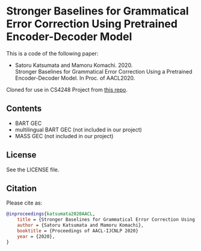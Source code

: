 # Stronger Baselines for Grammatical Error Correction Using Pretrained Encoder-Decoder Model
This is a code of the following paper:  
- Satoru Katsumata and Mamoru Komachi. 2020.  
Stronger Baselines for Grammatical Error Correction Using a Pretrained Encoder-Decoder Model.  In Proc. of AACL2020.

Cloned for use in CS4248 Project from [this repo](https://github.com/Katsumata420/generic-pretrained-GEC).

## Contents
- BART GEC
- multilingual BART GEC (not included in our project)
- MASS GEC (not included in our project)

## License
See the LICENSE file.

## Citation
Please cite as:

```bib
@inproceedings{katsumata2020AACL,
    title = {Stronger Baselines for Grammatical Error Correction Using a Pretrained Encoder-Decoder Model},
    author = {Satoru Katsumata and Mamoru Komachi},
    booktitle = {Proceedings of AACL-IJCNLP 2020}
    year = {2020},
}
```
